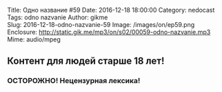 Title: Одно название #59
Date: 2016-12-18 18:00:00
Category: nedocast  
Tags: odno nazvanie
Author: gikme  
Slug: 2016-12-18-odno-nazvanie-59
Image: /images/on/ep59.png
Enclosure: http://static.gik.me/mp3/on/s02/00059-odno-nazvanie.mp3
Mime: audio/mpeg

## Контент для людей старше 18 лет!

### ОСТОРОЖНО! Нецензурная лексика!
